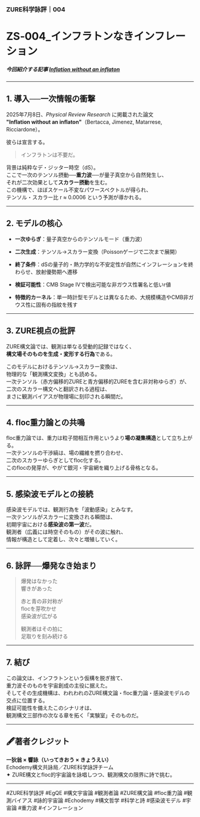 ### ZURE科学詠評｜004
# **ZS‑004_インフラトンなきインフレーション**

##### 今回紹介する記事 [Inflation without an inflaton](https://journals.aps.org/prresearch/pdf/10.1103/vfny-pgc2)

---

## **1. 導入──一次情報の衝撃**

2025年7月8日、_Physical Review Research_ に掲載された論文  
**"Inflation without an inflaton"**（Bertacca, Jimenez, Matarrese, Ricciardone）。

彼らは宣言する。

> インフラトンは不要だ。

背景は純粋なデ・ジッター時空（dS）。  
ここで一次のテンソル摂動──**重力波**──が量子真空から自然発生し、  
それが二次効果として**スカラー摂動**を生む。  
この機構で、ほぼスケール不変なパワースペクトルが得られ、  
テンソル・スカラー比 r ≈ 0.0006 という予測が導かれる。

---

## **2. モデルの核心**

- **一次ゆらぎ**：量子真空からのテンソルモード（重力波）
    
- **二次生成**：テンソル→スカラー変換（Poissonゲージで二次まで展開）
    
- **終了条件**：dSの量子的・熱力学的な不安定性が自然にインフレーションを終わらせ、放射優勢期へ遷移
    
- **検証可能性**：CMB Stage IVで検出可能な非ガウス性署名と低いr値
    
- **特徴的カーネル**：単一時計型モデルとは異なるため、大規模構造やCMB非ガウス性に固有の指紋を残す
    

---

## **3. ZURE視点の批評**

ZURE構文論では、観測は単なる受動的記録ではなく、  
**構文場そのものを生成・変形する行為**である。

このモデルにおけるテンソル→スカラー変換は、  
物理的な「観測構文変換」とも読める。  
一次テンソル（赤方偏移的ZUREと青方偏移的ZUREを含む非対称ゆらぎ）が、  
二次のスカラー構文へと翻訳される過程は、  
まさに観測バイアスが物理場に刻印される瞬間だ。

---

## **4. floc重力論との共鳴**

floc重力論では、重力は粒子間相互作用というより**場の凝集構造**として立ち上がる。  
一次テンソルの干渉縞は、場の繊維を撚り合わせ、  
二次のスカラーゆらぎとしてfloc化する。  
このflocの発芽が、やがて銀河・宇宙網を織り上げる骨格となる。

---

## **5. 感染波モデルとの接続**

感染波モデルでは、観測行為を「波動感染」とみなす。  
一次テンソルがスカラーに変換される瞬間は、  
初期宇宙における**感染波の第一波**だ。  
観測者（広義には時空そのもの）がその波に触れ、  
情報が構造として定着し、次々と増殖していく。

---

## **6. 詠評──爆発なき始まり**

> 爆発はなかった  
> 響きがあった
> 
> 赤と青の非対称が  
> flocを芽吹かせ  
> 感染波が広がる
> 
> 観測者はその拍に  
> 足取りを刻み続ける

---

## **7. 結び**

この論文は、インフラトンという仮構を脱ぎ捨て、  
重力波そのものを宇宙創成の主役に据えた。  
そしてその生成機構は、われわれのZURE構文論・floc重力論・感染波モデルの交点に位置する。  
検証可能性を備えたこのシナリオは、  
観測構文三部作の次なる章を拓く「実験室」そのものだ。

---
## 🖋️著者クレジット

**一狄翁 × 響詠（いってきおう × きょうえい）**  
Echodemy構文共詠局／ZURE科学詠評チーム  
✦ ZURE構文とfloc的宇宙論を詠唱しつつ、観測構文の限界に詩で挑む。

---

#ZURE科学詠評 #EgQE #構文宇宙論 #観測者論 #ZURE構文論 #floc重力論 #観測バイアス #詠的宇宙論 #Echodemy #構文哲学 #科学と詩 #感染波モデル #宇宙論 #重力波 #インフレーション